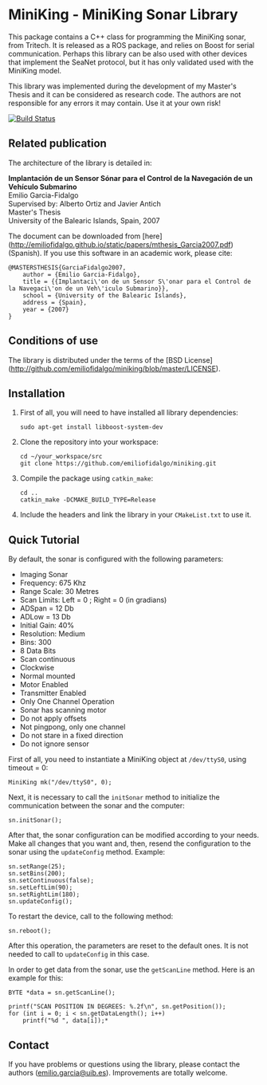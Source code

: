 # MiniKing - MiniKing Sonar Library

This package contains a C++ class for programming the MiniKing sonar, from Tritech. It is released as a ROS package, and relies on Boost for serial communication. Perhaps this library can be also used with other devices that implement the SeaNet protocol, but it has only validated used with the MiniKing model.

This library was implemented during the development of my Master's Thesis and it can be considered as research code. The authors are not responsible for any errors it may contain. Use it at your own risk!

[![Build Status](https://travis-ci.org/srv/miniking.svg?branch=master)](https://travis-ci.org/srv/miniking)


## Related publication

The architecture of the library is detailed in:

**Implantación de un Sensor Sónar para el Control de la Navegación de un Vehículo Submarino**     
Emilio Garcia-Fidalgo     
Supervised by: Alberto Ortiz and Javier Antich     
Master's Thesis     
University of the Balearic Islands, Spain, 2007

The document can be downloaded from [here] (http://emiliofidalgo.github.io/static/papers/mthesis_Garcia2007.pdf) (Spanish). If you use this software in an academic work, please cite:

    @MASTERSTHESIS{GarciaFidalgo2007,
        author = {Emilio Garcia-Fidalgo},
        title = {{Implantaci\'on de un Sensor S\'onar para el Control de la Navegaci\'on de un Veh\'iculo Submarino}},
        school = {University of the Balearic Islands},
        address = {Spain},
        year = {2007}
    }
    
## Conditions of use

The library is distributed under the terms of the [BSD License] (http://github.com/emiliofidalgo/miniking/blob/master/LICENSE).

## Installation

1. First of all, you will need to have installed all library dependencies:

	`sudo apt-get install libboost-system-dev`     

2. Clone the repository into your workspace:
	
	`cd ~/your_workspace/src`   
	`git clone https://github.com/emiliofidalgo/miniking.git`   

3. Compile the package using `catkin_make`:
	
	`cd ..`   
	`catkin_make -DCMAKE_BUILD_TYPE=Release`   

4. Include the headers and link the library in your `CMakeList.txt` to use it.

## Quick Tutorial

By default, the sonar is configured with the following parameters:
- Imaging Sonar
- Frequency: 675 Khz
- Range Scale: 30 Metres
- Scan Limits: Left = 0 ; Right = 0 (in gradians)
- ADSpan = 12 Db
- ADLow = 13 Db
- Initial Gain: 40%
- Resolution: Medium
- Bins: 300
- 8 Data Bits
- Scan continuous
- Clockwise
- Normal mounted
- Motor Enabled
- Transmitter Enabled
- Only One Channel Operation
- Sonar has scanning motor
- Do not apply offsets
- Not pingpong, only one channel
- Do not stare in a fixed direction
- Do not ignore sensor

First of all, you need to instantiate a MiniKing object at `/dev/ttyS0`, using timeout = 0:

    MiniKing mk("/dev/ttyS0", 0);

Next, it is necessary to call the `initSonar` method to initialize the communication between the sonar and the computer:

    sn.initSonar();
    
After that, the sonar configuration can be modified according to your needs. Make all changes that you want and, then, resend the configuration to the sonar using the `updateConfig` method. Example:

    sn.setRange(25);
    sn.setBins(200);
    sn.setContinuous(false);
    sn.setLeftLim(90);
    sn.setRightLim(180);
    sn.updateConfig();
 
 To restart the device, call to the following method:
 
    sn.reboot();
    
After this operation, the parameters are reset to the default ones. It is not needed to call to `updateConfig` in this case.

In order to get data from the sonar, use the `getScanLine` method. Here is an example for this:

    BYTE *data = sn.getScanLine();
 
    printf("SCAN POSITION IN DEGREES: %.2f\n", sn.getPosition());
    for (int i = 0; i < sn.getDataLength(); i++)
        printf("%d ", data[i]);* 

## Contact

If you have problems or questions using the library, please contact the authors (emilio.garcia@uib.es). Improvements are totally welcome.
